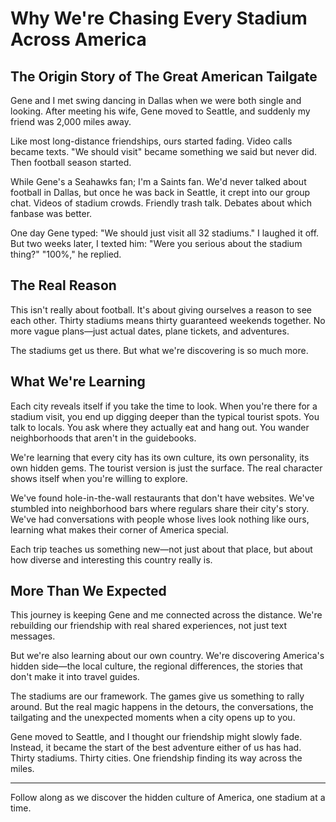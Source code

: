 # Why We're Chasing Every Stadium Across America

## The Origin Story of The Great American Tailgate

Gene and I met swing dancing in Dallas when we were both single and looking. After meeting his wife, Gene moved to Seattle, and suddenly my friend was 2,000 miles away.

Like most long-distance friendships, ours started fading. Video calls became texts. "We should visit" became something we said but never did.
Then football season started.

While Gene's a Seahawks fan; I'm a Saints fan. We'd never talked about football in Dallas, but once he was back in Seattle, it crept into our group chat. Videos of stadium crowds. Friendly trash talk. Debates about which fanbase was better.

One day Gene typed: "We should just visit all 32 stadiums."
I laughed it off. But two weeks later, I texted him: "Were you serious about the stadium thing?"
"100%," he replied.

## The Real Reason
This isn't really about football. It's about giving ourselves a reason to see each other. Thirty stadiums means thirty guaranteed weekends together. No more vague plans—just actual dates, plane tickets, and adventures.

The stadiums get us there. But what we're discovering is so much more.

## What We're Learning
Each city reveals itself if you take the time to look. When you're there for a stadium visit, you end up digging deeper than the typical tourist spots. You talk to locals. You ask where they actually eat and hang out. You wander neighborhoods that aren't in the guidebooks.

We're learning that every city has its own culture, its own personality, its own hidden gems. The tourist version is just the surface. The real character shows itself when you're willing to explore.

We've found hole-in-the-wall restaurants that don't have websites. We've stumbled into neighborhood bars where regulars share their city's story. We've had conversations with people whose lives look nothing like ours, learning what makes their corner of America special.

Each trip teaches us something new—not just about that place, but about how diverse and interesting this country really is.

## More Than We Expected
This journey is keeping Gene and me connected across the distance. We're rebuilding our friendship with real shared experiences, not just text messages.

But we're also learning about our own country. We're discovering America's hidden side—the local culture, the regional differences, the stories that don't make it into travel guides.

The stadiums are our framework. The games give us something to rally around. But the real magic happens in the detours, the conversations, the tailgating and the unexpected moments when a city opens up to you.

Gene moved to Seattle, and I thought our friendship might slowly fade. Instead, it became the start of the best adventure either of us has had.
Thirty stadiums. Thirty cities. One friendship finding its way across the miles.

--- 
Follow along as we discover the hidden culture of America, one stadium at a time.